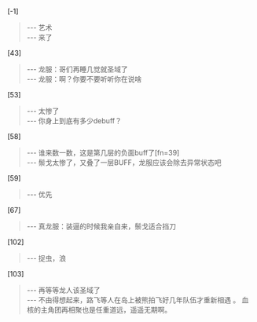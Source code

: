 
[-1] 
>--- 艺术<br>
>--- 来了<br>

[43] 
>--- 龙服：哥们再睡几觉就圣域了<br>
>--- 龙服：啊？你要不要听听你在说啥<br>

[53] 
>--- 太惨了<br>
>--- 你身上到底有多少debuff？<br>

[58] 
>--- 谁来数一数，这是第几层的负面buff了[fn=39]<br>
>--- 鬃戈太惨了，又叠了一层BUFF，龙服应该会除去异常状态吧<br>

[59] 
>--- 优先<br>

[67] 
>--- 真龙服：装逼的时候我亲自来，鬃戈适合挡刀<br>

[102] 
>--- 捉虫，浪<br>

[103] 
>--- 再等等龙人该圣域了<br>
>--- 不由得想起来，路飞等人在岛上被熊拍飞好几年队伍才重新相遇 。 血核的主角团再相聚也是任重道远，遥遥无期啊。<br>
